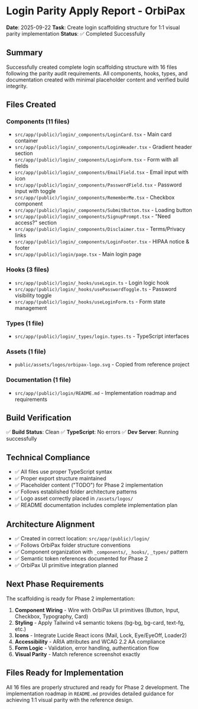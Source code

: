 # Login Parity Apply Report - OrbiPax

**Date**: 2025-09-22
**Task**: Create login scaffolding structure for 1:1 visual parity implementation
**Status**: ✅ Completed Successfully

## Summary

Successfully created complete login scaffolding structure with 16 files following the parity audit requirements. All components, hooks, types, and documentation created with minimal placeholder content and verified build integrity.

## Files Created

### Components (11 files)
- `src/app/(public)/login/_components/LoginCard.tsx` - Main card container
- `src/app/(public)/login/_components/LoginHeader.tsx` - Gradient header section
- `src/app/(public)/login/_components/LoginForm.tsx` - Form with all fields
- `src/app/(public)/login/_components/EmailField.tsx` - Email input with icon
- `src/app/(public)/login/_components/PasswordField.tsx` - Password input with toggle
- `src/app/(public)/login/_components/RememberMe.tsx` - Checkbox component
- `src/app/(public)/login/_components/SubmitButton.tsx` - Loading button
- `src/app/(public)/login/_components/SignupPrompt.tsx` - "Need access?" section
- `src/app/(public)/login/_components/Disclaimer.tsx` - Terms/Privacy links
- `src/app/(public)/login/_components/LoginFooter.tsx` - HIPAA notice & footer
- `src/app/(public)/login/page.tsx` - Main login page

### Hooks (3 files)
- `src/app/(public)/login/_hooks/useLogin.ts` - Login logic hook
- `src/app/(public)/login/_hooks/usePasswordToggle.ts` - Password visibility toggle
- `src/app/(public)/login/_hooks/useLoginForm.ts` - Form state management

### Types (1 file)
- `src/app/(public)/login/_types/login.types.ts` - TypeScript interfaces

### Assets (1 file)
- `public/assets/logos/orbipax-logo.svg` - Copied from reference project

### Documentation (1 file)
- `src/app/(public)/login/README.md` - Implementation roadmap and requirements

## Build Verification

✅ **Build Status**: Clean
✅ **TypeScript**: No errors
✅ **Dev Server**: Running successfully

## Technical Compliance

- ✅ All files use proper TypeScript syntax
- ✅ Proper export structure maintained
- ✅ Placeholder content ("TODO") for Phase 2 implementation
- ✅ Follows established folder architecture patterns
- ✅ Logo asset correctly placed in `/assets/logos/`
- ✅ README documentation includes complete implementation plan

## Architecture Alignment

- ✅ Created in correct location: `src/app/(public)/login/`
- ✅ Follows OrbiPax folder structure conventions
- ✅ Component organization with `_components/`, `_hooks/`, `_types/` pattern
- ✅ Semantic token references documented for Phase 2
- ✅ OrbiPax UI primitive integration planned

## Next Phase Requirements

The scaffolding is ready for Phase 2 implementation:

1. **Component Wiring** - Wire with OrbiPax UI primitives (Button, Input, Checkbox, Typography, Card)
2. **Styling** - Apply Tailwind v4 semantic tokens (bg-bg, bg-card, text-fg, etc.)
3. **Icons** - Integrate Lucide React icons (Mail, Lock, Eye/EyeOff, Loader2)
4. **Accessibility** - ARIA attributes and WCAG 2.2 AA compliance
5. **Form Logic** - Validation, error handling, authentication flow
6. **Visual Parity** - Match reference screenshot exactly

## Files Ready for Implementation

All 16 files are properly structured and ready for Phase 2 development. The implementation roadmap in `README.md` provides detailed guidance for achieving 1:1 visual parity with the reference design.